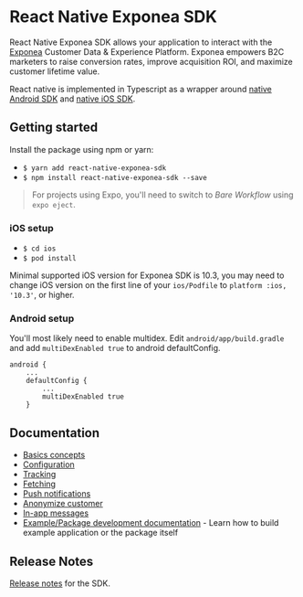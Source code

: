# React Native Exponea SDK
React Native Exponea SDK allows your application to interact with the [Exponea](https://exponea.com/) Customer Data & Experience Platform. Exponea empowers B2C marketers to raise conversion rates, improve acquisition ROI, and maximize customer lifetime value.

React native is implemented in Typescript as a wrapper around [native Android SDK](https://github.com/exponea/exponea-android-sdk) and [native iOS SDK](https://github.com/exponea/exponea-ios-sdk).

## Getting started
Install the package using npm or yarn:
* `$ yarn add react-native-exponea-sdk`
* `$ npm install react-native-exponea-sdk --save`

> For projects using Expo, you'll need to switch to *Bare Workflow* using `expo eject`.

### iOS setup

* `$ cd ios`
* `$ pod install`

Minimal supported iOS version for Exponea SDK is 10.3, you may need to change iOS version on the first line of your `ios/Podfile` to `platform :ios, '10.3'`, or higher.

### Android setup
You'll most likely need to enable multidex. Edit `android/app/build.gradle` and add `multiDexEnabled true` to android defaultConfig.
```
android {
    ...
    defaultConfig {
        ...
        multiDexEnabled true
    }
```

## Documentation
  * [Basics concepts](./documentation/BASIC_CONCEPTS.md)
  * [Configuration](./documentation/CONFIGURATION.md)
  * [Tracking](./documentation/TRACKING.md)
  * [Fetching](./documentation/FETCHING.md)
  * [Push notifications](./documentation/PUSH.md)
  * [Anonymize customer](./documentation/ANONYMIZE.md)
  * [In-app messages](./documentation/IN_APP_MESSAGES.md)
  * [Example/Package development documentation](./documentation/DEVELOPMENT.md) - Learn how to build example application or the package itself

## Release Notes

[Release notes](./Documentation/RELEASE_NOTES.md) for the SDK.
